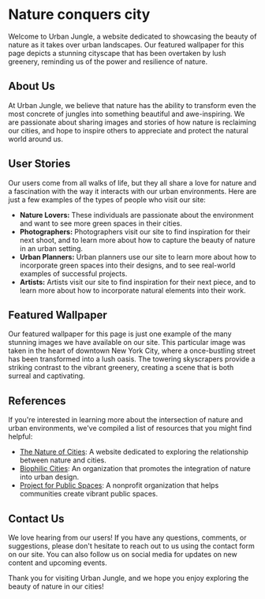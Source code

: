 <!--
Write me content for website with wallpaper which alt text is:

"A cityscape overtaken by nature"

The name/title of the page should not be 1:1 copy of the alt text but rather a real content of the website which is using this wallpaper.

- Use markdown format 
- Start with the heading
- The content should look like a real website 
- Include real sections like references, contact, user stories, etc. use things relevant to the page purpose.
- Feel free to use structure like headings, bullets, numbering, blockquotes, paragraphs, horizontal lines, etc.
- You can use formatting like bold or _italic_
- You can include UTF-8 emojis
- Links should be only #hash anchors (and you can refer to the document itself)
- Do not include images
-->

<!--font:Poppins-->

# Nature conquers city

Welcome to Urban Jungle, a website dedicated to showcasing the beauty of nature as it takes over urban landscapes. Our featured wallpaper for this page depicts a stunning cityscape that has been overtaken by lush greenery, reminding us of the power and resilience of nature.

## About Us

At Urban Jungle, we believe that nature has the ability to transform even the most concrete of jungles into something beautiful and awe-inspiring. We are passionate about sharing images and stories of how nature is reclaiming our cities, and hope to inspire others to appreciate and protect the natural world around us.

## User Stories

Our users come from all walks of life, but they all share a love for nature and a fascination with the way it interacts with our urban environments. Here are just a few examples of the types of people who visit our site:

- **Nature Lovers:** These individuals are passionate about the environment and want to see more green spaces in their cities.
- **Photographers:** Photographers visit our site to find inspiration for their next shoot, and to learn more about how to capture the beauty of nature in an urban setting.
- **Urban Planners:** Urban planners use our site to learn more about how to incorporate green spaces into their designs, and to see real-world examples of successful projects.
- **Artists:** Artists visit our site to find inspiration for their next piece, and to learn more about how to incorporate natural elements into their work.

## Featured Wallpaper

Our featured wallpaper for this page is just one example of the many stunning images we have available on our site. This particular image was taken in the heart of downtown New York City, where a once-bustling street has been transformed into a lush oasis. The towering skyscrapers provide a striking contrast to the vibrant greenery, creating a scene that is both surreal and captivating.

## References

If you're interested in learning more about the intersection of nature and urban environments, we've compiled a list of resources that you might find helpful:

- [The Nature of Cities](#): A website dedicated to exploring the relationship between nature and cities.
- [Biophilic Cities](#): An organization that promotes the integration of nature into urban design.
- [Project for Public Spaces](#): A nonprofit organization that helps communities create vibrant public spaces.

## Contact Us

We love hearing from our users! If you have any questions, comments, or suggestions, please don't hesitate to reach out to us using the contact form on our site. You can also follow us on social media for updates on new content and upcoming events.

Thank you for visiting Urban Jungle, and we hope you enjoy exploring the beauty of nature in our cities!
